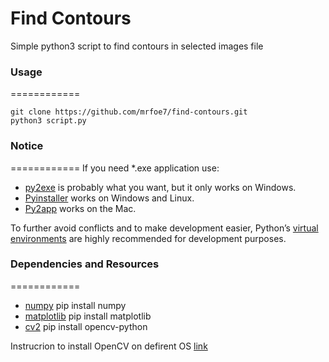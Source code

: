 Find Contours
=============
Simple python3 script to find contours in selected images file

### Usage
============
```
git clone https://github.com/mrfoe7/find-contours.git
python3 script.py
```

### Notice
============
If you need \*.exe application use:

* [py2exe](http://www.py2exe.org/) is probably what you want, but it only works on Windows.
* [Pyinstaller](http://www.pyinstaller.org/) works on Windows and Linux.
* [Py2app](https://pypi.python.org/pypi/py2app/) works on the Mac.

To further avoid conflicts and to make development easier, Python’s [virtual environments](https://docs.python.org/3/library/venv.html) are highly recommended for development purposes.

### Dependencies and Resources
============
* [numpy](http://www.numpy.org/) pip install numpy
* [matplotlib](https://matplotlib.org/) pip install matplotlib
* [cv2](https://opencv.org/) pip install opencv-python

 Instrucrion to install OpenCV on defirent OS [link](https://docs.opencv.org/3.1.0/df/d65/tutorial_table_of_content_introduction.html)

